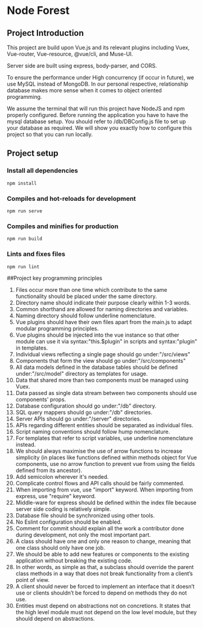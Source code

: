 # Node Forest

## Project Introduction
This project are build upon Vue.js and its relevant 
plugins including Vuex, Vue-router, Vue-resource, 
@vue/cli, and Muse-UI. 

Server side are built using express, body-parser, and CORS. 

To ensure the performance under High concurrency 
(if occur in future), we use MySQL instead of MongoDB. 
In our personal respective, relationship database 
makes more sense when it comes to object oriented programming. 

We assume the terminal that will run this project have NodeJS and npm properly configured.
Before running the application you have to have the mysql database setup. 
You should refer to /db/DBConfig.js file to set up your database as required. 
We will show you exactly how to configure this project so that you 
can run locally. 
## Project setup
### Install all dependencies
```
npm install
```

### Compiles and hot-reloads for development
```
npm run serve
```

### Compiles and minifies for production
```
npm run build
```

### Lints and fixes files
```
npm run lint
```

##Project key programming principles

1. Files occur more than one time which contribute to the same functionality should
be placed under the same directory.
2. Directory name should indicate their purpose clearly within 1-3 words.
3. Common shorthand are allowed for naming directories and variables.
4. Naming directory should follow underline nomenclature.
5. Vue plugins should have their own files apart from the main.js to adapt 
modular programming principles.
6. Vue plugins should be injected into the vue instance so that other module can use 
it via syntax:"this.$plugin" in scripts and syntax:"plugin" in templates. 
7. Individual views reflecting a single page should go under:"/src/views"
8. Components that form the view should go under:"/src/components"
9. All data models defined in the database tables should be defined
under:"/src/model" directory as templates for usage. 
10. Data that shared more than two components must be managed
using Vuex. 
11. Data passed as single data stream between two components should use
components' props. 
12. Database configuration should go under:"/db" directory.
13. SQL query mappers should go under:"/db" directories.
14. Server APIs should go under:"/server" directories. 
15. APIs regarding different entities should be separated as individual files. 
16. Script naming conventions should follow hump ​​nomenclature.
17. For templates that refer to script variables, use underline nomenclature instead. 
18. We should always maximise the use of arrow functions to increase simplicity (in places like functions 
defined within methods object for Vue components, use no arrow function to prevent vue from using the 
fields defined from its ancestor).
19. Add semicolon wherever it's needed. 
20. Complicate control flows and API calls should be fairly commented.
21. When importing from vue, use "import" keyword. When importing from express, use "require" keyword.
22. Middle-ware for express should be defined within the index file because server side coding is relatively simple.
23. Database file should be synchronized using other tools.
24. No Eslint configuration should be enabled.
25. Comment for commit should explain all the work a contributor done during development, not only the most important part.
26. A class should have one and only one reason to change, meaning that one class should only have one job.
27. We should be able to add new features or components to the existing application without breaking the existing code.
28. In other words, as simple as that, a subclass should override the parent class methods in a way that does not break
functionality from a client’s point of view.
29. A client should never be forced to implement an interface that it doesn’t use or
clients shouldn’t be forced to depend on methods they do not use.
30. Entities must depend on abstractions not on concretions. It states that the high level module must not depend on the
 low level module, but they should depend on abstractions.

 